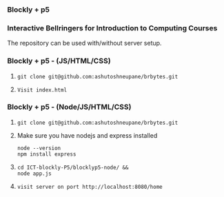 

### Blockly + p5
### Interactive Bellringers for Introduction to Computing Courses

The repository can be used with/without server setup. 

### Blockly + p5 - (JS/HTML/CSS)
1.  
   ```
   git clone git@github.com:ashutoshneupane/brbytes.git
   ```
    
2. 
   ```
   Visit index.html
   ```

### Blockly + p5 - (Node/JS/HTML/CSS)

1.  
   ```
   git clone git@github.com:ashutoshneupane/brbytes.git
   ```
    
2. Make sure you have nodejs and express installed
   ```
   node --version
   npm install express 
   ```

3.  
   ```
   cd ICT-blockly-P5/blocklyp5-node/ &&
   node app.js
   ```

4. 
   ```
   visit server on port http://localhost:8080/home
   ```

